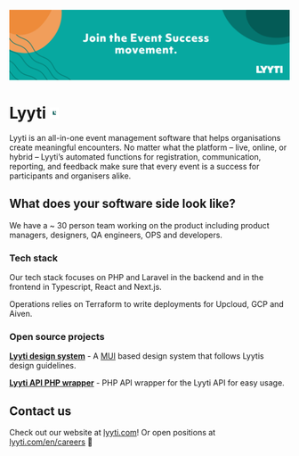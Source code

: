 ![Join the Event Success movement. -Lyyti](/images/Banner.png)

# Lyyti <img src="https://github.com/lyytioy/.github/blob/main/images/logo.png?raw=true" alt="" height="20px"/>

Lyyti is an all-in-one event management software that helps organisations create meaningful encounters. No matter what the platform – live, online, or hybrid – Lyyti’s automated functions for registration, communication, reporting, and feedback make sure that every event is a success for participants and organisers alike.

## What does your software side look like?

We have a ~ 30 person team working on the product including product managers, designers, QA engineers, OPS and developers.

### Tech stack

Our tech stack focuses on PHP and Laravel in the backend and in the frontend in Typescript, React and Next.js.

Operations relies on Terraform to write deployments for Upcloud, GCP and Aiven.

### Open source projects

**[Lyyti design system](https://github.com/lyytioy/lyyti-design-system)** - A [MUI](https://mui.com) based design system that follows Lyytis design guidelines.

**[Lyyti API PHP wrapper](https://github.com/lyytioy/lyyti-api-wrapper-php)** - PHP API wrapper for the Lyyti API for easy usage.


## Contact us
Check out our website at [lyyti.com](https://lyyti.com)! Or open positions at [lyyti.com/en/careers](https://www.lyyti.com/en/careers#:~:text=Current%20job%20openings) 🚀
